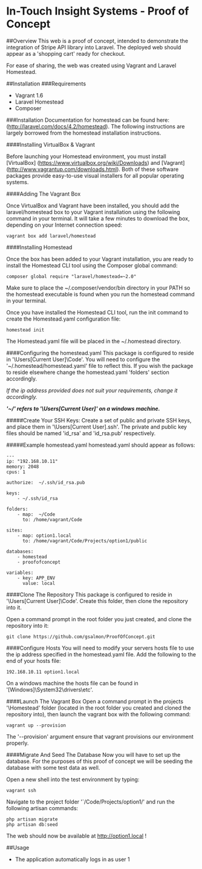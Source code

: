In-Touch Insight Systems - Proof of Concept
======================


##Overview
This web is a proof of concept, intended to demonstrate the integration of Stripe API library into Laravel.  The deployed web should appear as a 'shopping cart' ready for checkout.

For ease of sharing, the web was created using Vagrant and Laravel Homestead.

##Installation
###Requirements
- Vagrant 1.6
- Laravel Homestead
- Composer

###Installation
Documentation for homestead can be found here:  (http://laravel.com/docs/4.2/homestead).  The following instructions are largely borrowed from the homestead installation instructions.

####Installing VirtualBox & Vagrant

Before launching your Homestead environment, you must install [VirtualBox] (https://www.virtualbox.org/wiki/Downloads) and [Vagrant] (http://www.vagrantup.com/downloads.html). Both of these software packages provide easy-to-use visual installers for all popular operating systems.

####Adding The Vagrant Box

Once VirtualBox and Vagrant have been installed, you should add the laravel/homestead box to your Vagrant installation using the following command in your terminal. It will take a few minutes to download the box, depending on your Internet connection speed:

```
vagrant box add laravel/homestead
```


####Installing Homestead

Once the box has been added to your Vagrant installation, you are ready to install the Homestead CLI tool using the Composer global command:
```
composer global require "laravel/homestead=~2.0"
```
Make sure to place the ~/.composer/vendor/bin directory in your PATH so the homestead executable is found when you run the homestead command in your terminal.

Once you have installed the Homestead CLI tool, run the init command to create the Homestead.yaml configuration file:
```
homestead init
```
The Homestead.yaml file will be placed in the ~/.homestead directory.

####Configuring the homestead.yaml 
This package is configured to reside in '\Users\[Current User]\Code'.  You will need to configure the '~/.homestead/homestead.yaml' file to reflect this.
If you wish the package to reside elsewhere change the homestead.yaml 'folders' section accordingly.  

*If the ip address provided does not suit your requirements, change it accordingly.*

**_'~/' refers to '\Users\[Current User]\' on a windows machine._**


#####Create Your SSH Keys:
Create a set of public and private SSH keys, and place them in '\Users\[Current User]\.ssh'.  The private and public key files should be named 'id_rsa' and 'id_rsa.pub' respectively.

#####Example homestead.yaml
homestead.yaml should appear as follows:
```
---
ip: "192.168.10.11"
memory: 2048
cpus: 1

authorize:  ~/.ssh/id_rsa.pub

keys:
    - ~/.ssh/id_rsa

folders:
    - map:  ~/Code
      to: /home/vagrant/Code

sites:
    - map: option1.local
      to: /home/vagrant/Code/Projects/option1/public

databases:
    - homestead
    - proofofconcept

variables:
    - key: APP_ENV
      value: local
```



####Clone The Repository
This package is configured to reside in '\Users\[Current User]\Code'.  Create this folder, then clone the repository into it.

Open a command prompt in the root folder you just created, and clone the repository into it:
```
git clone https://github.com/gsalmon/ProofOfConcept.git
```



####Configure Hosts
You will need to modify your servers hosts file to use the ip address specified in the homestead.yaml file.  Add the following to the end of your hosts file:

```
192.168.10.11 option1.local
```

On a windows machine the hosts file can be found in '[Windows]\System32\drivers\etc\'.

####Launch The Vagrant Box
Open a command prompt in the projects '\Homestead' folder (located in the root folder you created and cloned the repository into), then launch the vagrant box with the following command:
```
vagrant up --provision
```
The '--provision' argument ensure that vagrant provisions our environment properly.  

####Migrate And Seed The Database
Now you will have to set up the database.  For the purposes of this proof of concept we will be seeding the database with some test data as well.

Open a new shell into the test environment by typing:
```
vagrant ssh
```

Navigate to the project folder '`/Code/Projects/option1/' and run the following artisan commands:
```
php artisan migrate
php artisan db:seed
```

The web should now be available at http://option1.local !

##Usage

- The application automatically logs in as user 1




